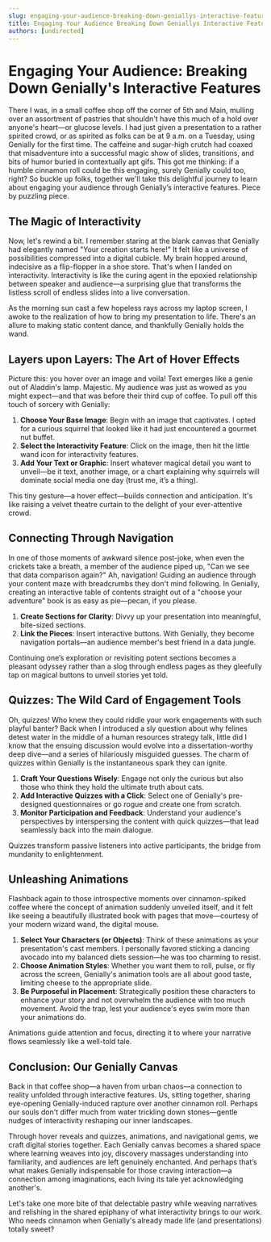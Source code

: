 ```yaml
---
slug: engaging-your-audience-breaking-down-geniallys-interactive-features
title: Engaging Your Audience Breaking Down Geniallys Interactive Features
authors: [undirected]
---
```



# Engaging Your Audience: Breaking Down Genially's Interactive Features

There I was, in a small coffee shop off the corner of 5th and Main, mulling over an assortment of pastries that shouldn't have this much of a hold over anyone's heart—or glucose levels. I had just given a presentation to a rather spirited crowd, or as spirited as folks can be at 9 a.m. on a Tuesday, using Genially for the first time. The caffeine and sugar-high crutch had coaxed that misadventure into a successful magic show of slides, transitions, and bits of humor buried in contextually apt gifs. This got me thinking: if a humble cinnamon roll could be this engaging, surely Genially could too, right? So buckle up folks, together we'll take this delightful journey to learn about engaging your audience through Genially’s interactive features. Piece by puzzling piece.

## The Magic of Interactivity

Now, let's rewind a bit. I remember staring at the blank canvas that Genially had elegantly named "Your creation starts here!" It felt like a universe of possibilities compressed into a digital cubicle. My brain hopped around, indecisive as a flip-flopper in a shoe store. That's when I landed on interactivity. Interactivity is like the curing agent in the epoxied relationship between speaker and audience—a surprising glue that transforms the listless scroll of endless slides into a live conversation.

As the morning sun cast a few hopeless rays across my laptop screen, I awoke to the realization of how to bring my presentation to life. There's an allure to making static content dance, and thankfully Genially holds the wand.

## Layers upon Layers: The Art of Hover Effects

Picture this: you hover over an image and voila! Text emerges like a genie out of Aladdin's lamp. Majestic. My audience was just as wowed as you might expect—and that was before their third cup of coffee. To pull off this touch of sorcery with Genially:

1. **Choose Your Base Image**: Begin with an image that captivates. I opted for a curious squirrel that looked like it had just encountered a gourmet nut buffet.
2. **Select the Interactivity Feature**: Click on the image, then hit the little wand icon for interactivity features.
3. **Add Your Text or Graphic**: Insert whatever magical detail you want to unveil—be it text, another image, or a chart explaining why squirrels will dominate social media one day (trust me, it’s a thing).

This tiny gesture—a hover effect—builds connection and anticipation. It's like raising a velvet theatre curtain to the delight of your ever-attentive crowd.

## Connecting Through Navigation

In one of those moments of awkward silence post-joke, when even the crickets take a breath, a member of the audience piped up, "Can we see that data comparison again?" Ah, navigation! Guiding an audience through your content maze with breadcrumbs they don't mind following. In Genially, creating an interactive table of contents straight out of a "choose your adventure" book is as easy as pie—pecan, if you please.

1. **Create Sections for Clarity**: Divvy up your presentation into meaningful, bite-sized sections.
2. **Link the Pieces**: Insert interactive buttons. With Genially, they become navigation portals—an audience member's best friend in a data jungle.

Continuing one’s exploration or revisiting potent sections becomes a pleasant odyssey rather than a slog through endless pages as they gleefully tap on magical buttons to unveil stories yet told.

## Quizzes: The Wild Card of Engagement Tools

Oh, quizzes! Who knew they could riddle your work engagements with such playful banter? Back when I introduced a sly question about why felines detest water in the middle of a human resources strategy talk, little did I know that the ensuing discussion would evolve into a dissertation-worthy deep dive—and a series of hilariously misguided guesses. The charm of quizzes within Genially is the instantaneous spark they can ignite.

1. **Craft Your Questions Wisely**: Engage not only the curious but also those who think they hold the ultimate truth about cats.
2. **Add Interactive Quizzes with a Click**: Select one of Genially's pre-designed questionnaires or go rogue and create one from scratch.
3. **Monitor Participation and Feedback**: Understand your audience's perspectives by interspersing the content with quick quizzes—that lead seamlessly back into the main dialogue.

Quizzes transform passive listeners into active participants, the bridge from mundanity to enlightenment.

## Unleashing Animations

Flashback again to those introspective moments over cinnamon-spiked coffee where the concept of animation suddenly unveiled itself, and it felt like seeing a beautifully illustrated book with pages that move—courtesy of your modern wizard wand, the digital mouse.

1. **Select Your Characters (or Objects)**: Think of these animations as your presentation's cast members. I personally favored sticking a dancing avocado into my balanced diets session—he was too charming to resist.
2. **Choose Animation Styles**: Whether you want them to roll, pulse, or fly across the screen, Genially's animation tools are all about good taste, limiting cheese to the appropriate slide.
3. **Be Purposeful in Placement**: Strategically position these characters to enhance your story and not overwhelm the audience with too much movement. Avoid the trap, lest your audience's eyes swim more than your animations do.

Animations guide attention and focus, directing it to where your narrative flows seamlessly like a well-told tale.

## Conclusion: Our Genially Canvas

Back in that coffee shop—a haven from urban chaos—a connection to reality unfolded through interactive features. Us, sitting together, sharing eye-opening Genially-induced rapture over another cinnamon roll. Perhaps our souls don't differ much from water trickling down stones—gentle nudges of interactivity reshaping our inner landscapes.

Through hover reveals and quizzes, animations, and navigational gems, we craft digital stories together. Each Genially canvas becomes a shared space where learning weaves into joy, discovery massages understanding into familiarity, and audiences are left genuinely enchanted. And perhaps that’s what makes Genially indispensable for those craving interaction—a connection among imaginations, each living its tale yet acknowledging another's.

Let's take one more bite of that delectable pastry while weaving narratives and relishing in the shared epiphany of what interactivity brings to our work. Who needs cinnamon when Genially's already made life (and presentations) totally sweet?
